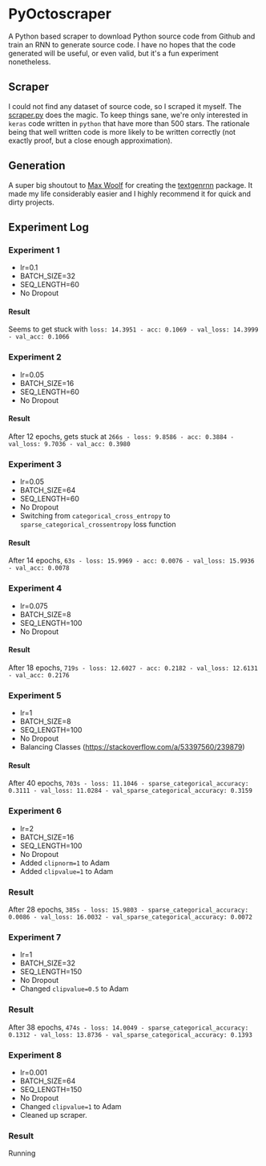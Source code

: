 # PyOctoscraper
A Python based scraper to download Python source code from Github and train an RNN to generate source code. I have no hopes that the code generated will be useful, or even valid, but it's a fun experiment nonetheless.

## Scraper

I could not find any dataset of source code, so I scraped it myself. The [scraper.py](scraper.py) does the magic. To keep things sane, we're only interested in `keras` code written in `python` that have more than 500 stars. The rationale being that well written code is more likely to be written correctly (not exactly proof, but a close enough approximation).

## Generation

A super big shoutout to [Max Woolf](http://minimaxir.com/) for creating the [textgenrnn](https://github.com/minimaxir/textgenrnn) package. It made my life considerably easier and I highly recommend it for quick and dirty projects.

## Experiment Log

### Experiment 1
* lr=0.1
* BATCH_SIZE=32
* SEQ_LENGTH=60
* No Dropout

#### Result
Seems to get stuck with `loss: 14.3951 - acc: 0.1069 - val_loss: 14.3999 - val_acc: 0.1066`

### Experiment 2
* lr=0.05
* BATCH_SIZE=16
* SEQ_LENGTH=60
* No Dropout

#### Result
After 12 epochs, gets stuck at `266s - loss: 9.8586 - acc: 0.3884 - val_loss: 9.7036 - val_acc: 0.3980`

### Experiment 3
* lr=0.05
* BATCH_SIZE=64
* SEQ_LENGTH=60
* No Dropout
* Switching from `categorical_cross_entropy` to `sparse_categorical_crossentropy` loss function
  
#### Result
After 14 epochs, `63s - loss: 15.9969 - acc: 0.0076 - val_loss: 15.9936 - val_acc: 0.0078`

### Experiment 4
* lr=0.075
* BATCH_SIZE=8
* SEQ_LENGTH=100
* No Dropout

#### Result
After 18 epochs, `719s - loss: 12.6027 - acc: 0.2182 - val_loss: 12.6131 - val_acc: 0.2176`

### Experiment 5
* lr=1
* BATCH_SIZE=8
* SEQ_LENGTH=100
* No Dropout
* Balancing Classes (https://stackoverflow.com/a/53397560/239879)

#### Result
After 40 epochs, `703s - loss: 11.1046 - sparse_categorical_accuracy: 0.3111 - val_loss: 11.0284 - val_sparse_categorical_accuracy: 0.3159`

### Experiment 6
* lr=2
* BATCH_SIZE=16
* SEQ_LENGTH=100
* No Dropout
* Added `clipnorm=1` to Adam
* Added `clipvalue=1` to Adam

### Result
After 28 epochs, `385s - loss: 15.9803 - sparse_categorical_accuracy: 0.0086 - val_loss: 16.0032 - val_sparse_categorical_accuracy: 0.0072`

### Experiment 7
* lr=1
* BATCH_SIZE=32
* SEQ_LENGTH=150
* No Dropout
* Changed `clipvalue=0.5` to Adam

### Result
After 38 epochs, `474s - loss: 14.0049 - sparse_categorical_accuracy: 0.1312 - val_loss: 13.8736 - val_sparse_categorical_accuracy: 0.1393`

### Experiment 8
* lr=0.001
* BATCH_SIZE=64
* SEQ_LENGTH=150
* No Dropout
* Changed `clipvalue=1` to Adam
* Cleaned up scraper.

### Result
Running